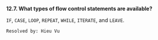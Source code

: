 **12.7. What types of flow control statements are available?**

`IF`, `CASE`, `LOOP`, `REPEAT`, `WHILE`, `ITERATE`, and `LEAVE`.

`Resolved by: Hieu Vu`

